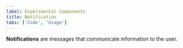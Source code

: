 ```yaml
---
label: Experimental Components
title: Notification
tabs: ['Code', 'Usage']
---
```


<page-intro>**Notifications** are messages that communicate information to the user.</page-intro>

<component 
    name="Experimental Inline Notification"
    component="notification" 
    variation="inline-notification"
    experimental="true"
    >
</component>
<component 
    name="Experimental Toast Notification"
    component="notification" 
    variation="toast-notification"
    experimental="true"
    >
</component>
<component-docs component="notification"></component-docs>
